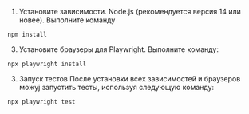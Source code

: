 1. Установите зависимости. Node.js (рекомендуется версия 14 или новее). Выполните команду
```
npm install
```
3. Установите браузеры для Playwright. Выполните команду:
```
npx playwright install
```
3. Запуск тестов
После установки всех зависимостей и браузеров можyj запустить тесты, используя следующую команду:
```
npx playwright test
```
